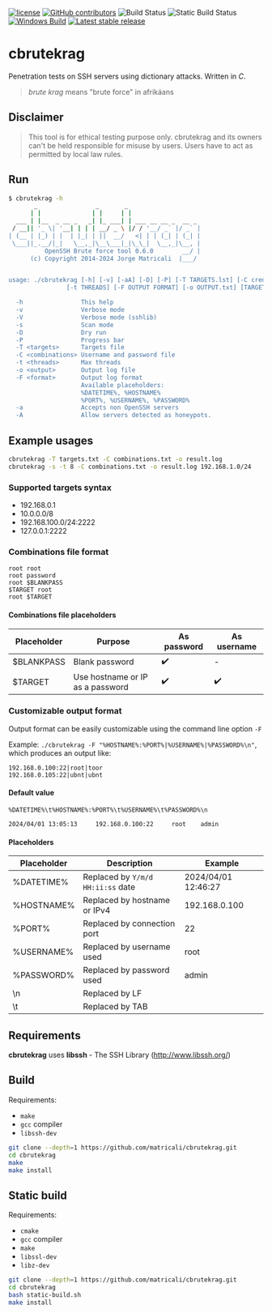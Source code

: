 [![license](https://img.shields.io/github/license/matricali/cbrutekrag.svg)](https://matricali.mit-license.org/2014)
[![GitHub contributors](https://img.shields.io/github/contributors/matricali/cbrutekrag.svg)](https://github.com/matricali/cbrutekrag/graphs/contributors) ![Build Status](https://github.com/matricali/cbrutekrag/actions/workflows/build.yml/badge.svg?event=push)
![Static Build Status](https://github.com/matricali/cbrutekrag/actions/workflows/static-build.yml/badge.svg?event=push)
[![Windows Build](https://github.com/matricali/cbrutekrag/actions/workflows/windows-build.yml/badge.svg?branch=master)](https://github.com/matricali/cbrutekrag/actions/workflows/windows-build.yml)
[![Latest stable release](https://img.shields.io/badge/dynamic/json.svg?label=stable&url=https%3A%2F%2Fapi.github.com%2Frepos%2Fmatricali%2Fcbrutekrag%2Freleases%2Flatest&query=%24.name&colorB=blue)](https://github.com/matricali/cbrutekrag/releases/latest)

# cbrutekrag
Penetration tests on SSH servers using dictionary attacks. Written in _C_.

> _brute krag_ means "brute force" in afrikáans

## Disclaimer
>This tool is for ethical testing purpose only.
>cbrutekrag and its owners can't be held responsible for misuse by users.
>Users have to act as permitted by local law rules.

## Run

```bash
$ cbrutekrag -h
       _                _       _
      | |              | |     | |
  ___ | |__  _ __ _   _| |_ ___| | ___ __ __ _  __ _
 / __|| '_ \| '__| | | | __/ _ \ |/ / '__/ _` |/ _` |
| (__ | |_) | |  | |_| | ||  __/   <| | | (_| | (_| |
 \___||_.__/|_|   \__,_|\__\___|_|\_\_|  \__,_|\__, |
          OpenSSH Brute force tool 0.6.0        __/ |
      (c) Copyright 2014-2024 Jorge Matricali  |___/


usage: ./cbrutekrag [-h] [-v] [-aA] [-D] [-P] [-T TARGETS.lst] [-C credentials.lst]
                [-t THREADS] [-F OUTPUT FORMAT] [-o OUTPUT.txt] [TARGETS...]

  -h                This help
  -v                Verbose mode
  -V                Verbose mode (sshlib)
  -s                Scan mode
  -D                Dry run
  -P                Progress bar
  -T <targets>      Targets file
  -C <combinations> Username and password file
  -t <threads>      Max threads
  -o <output>       Output log file
  -F <format>       Output log format
                    Available placeholders:
                    %DATETIME%, %HOSTNAME%
                    %PORT%, %USERNAME%, %PASSWORD%
  -a                Accepts non OpenSSH servers
  -A                Allow servers detected as honeypots.
```

## Example usages
```bash
cbrutekrag -T targets.txt -C combinations.txt -o result.log
cbrutekrag -s -t 8 -C combinations.txt -o result.log 192.168.1.0/24
```

### Supported targets syntax

* 192.168.0.1
* 10.0.0.0/8
* 192.168.100.0/24:2222
* 127.0.0.1:2222

### Combinations file format
```
root root
root password
root $BLANKPASS
$TARGET root
root $TARGET
```

#### Combinations file placeholders

|Placeholder|Purpose|As password| As username|
|------------|------|-----------|------------|
|$BLANKPASS|Blank password|✔️|-|
|$TARGET|Use hostname or IP as a password|✔️|✔️|

### Customizable output format

Output format can be easily customizable using the command line option `-F`

Example: `./cbrutekrag -F "%HOSTNAME%:%PORT%|%USERNAME%|%PASSWORD%\n"`, which
produces an output like:

```
192.168.0.100:22|root|toor
192.168.0.105:22|ubnt|ubnt
```

#### Default value

`%DATETIME%\t%HOSTNAME%:%PORT%\t%USERNAME%\t%PASSWORD%\n`

```
2024/04/01 13:05:13     192.168.0.100:22     root    admin
```

#### Placeholders

|Placeholder|Description                       |Example            |
|-----------|----------------------------------|-------------------|
|%DATETIME% |Replaced by `Y/m/d HH:ii:ss` date |2024/04/01 12:46:27|
|%HOSTNAME% |Replaced by hostname or IPv4      |192.168.0.100      |
|%PORT%     |Replaced by connection port       |22                 |
|%USERNAME% |Replaced by username used         |root               |
|%PASSWORD% |Replaced by password used         |admin              |
|\n         |Replaced by LF                    |                   |
|\t         |Replaced by TAB                   |                   |


## Requirements
**cbrutekrag** uses **libssh** - The SSH Library (http://www.libssh.org/)

## Build

Requirements:

* `make`
* `gcc` compiler
* `libssh-dev`

```bash
git clone --depth=1 https://github.com/matricali/cbrutekrag.git
cd cbrutekrag
make
make install
```

## Static build

Requirements:

* `cmake`
* `gcc` compiler
* `make`
* `libssl-dev`
* `libz-dev`

```bash
git clone --depth=1 https://github.com/matricali/cbrutekrag.git
cd cbrutekrag
bash static-build.sh
make install
```
